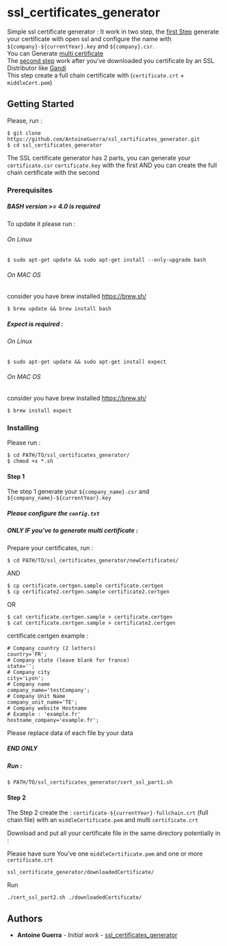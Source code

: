 # ssl_certificates_generator

Simple ssl certificate generator :
It work in two step, the [first Step](https://github.com/AntoineGuerra/ssl_certificates_generator/blob/master/README.md#step-1) generate your certificate with open ssl and configure the name with `${company}-${currentYear}.key` and `${company}.csr`.
<br>
You can Generate [multi certificate](https://github.com/AntoineGuerra/ssl_certificates_generator/blob/master/README.md#only-if-youve-to-generate-multi-certificate-)<br>
The [second step](https://github.com/AntoineGuerra/ssl_certificates_generator/blob/master/README.md#step-2) work after you've downloaded you certificate by an SSL Distributor like [Gandi](https://www.gandi.net/fr)<br>
This step create a full chain certificate with (`certificate.crt` + `middleCert.pem`)

## Getting Started

Please, run :

```
$ git clone https://github.com/AntoineGuerra/ssl_certificates_generator.git
$ cd ssl_certificates_generator
```
The SSL certificate generator has 2 parts, you can generate your `certificate.csr` `certificate.key`  with the first
AND you can create the full chain certificate with the second

### Prerequisites

##### BASH version >= 4.0 is required
To update it please run :
###### On Linux
```
$ sudo apt-get update && sudo apt-get install --only-upgrade bash
```
###### On MAC OS 
consider you have brew installed <https://brew.sh/>
```
$ brew update && brew install bash
```
##### Expect is required :
###### On Linux
```
$ sudo apt-get update && sudo apt-get install expect
```
###### On MAC OS
consider you have brew installed <https://brew.sh/>
```
$ brew install expect
```

### Installing
Please run :
```
$ cd PATH/TO/ssl_certificates_generator/
$ chmod +x *.sh
```
#### Step 1 
The step 1 generate your `${company_name}.csr` and `${company_name}-${currentYear}.key`<br>
##### Please configure the `config.txt`

##### ONLY IF you've to generate multi certificate :
Prepare your certificates, run :
```
$ cd PATH/TO/ssl_certificates_generator/newCertificates/
```
AND 
```
$ cp certificate.certgen.sample certificate.certgen
$ cp certificate2.certgen.sample certificate2.certgen
```
OR 
```
$ cat certificate.certgen.sample > certificate.certgen
$ cat certificate.certgen.sample > certificate2.certgen
```
certificate.certgen example :
```
# Company country (2 letters)
country='FR';
# Company state (leave blank for france)
state='';
# Company city
city='Lyon';
# Company name
company_name='testCompany';
# Company Unit Name
company_unit_name='TE';
# Company website Hostname
# Example : 'example.fr'
hostname_company='example.fr';
```
Please replace data of each file by your data
##### END ONLY 
##### Run :
```
$ PATH/TO/ssl_certificates_generator/cert_ssl_part1.sh
```
#### Step 2
The Step 2 create the : `certificate-${currentYear}-fullchain.crt` (full chain file) with an `middleCertificate.pem` and multi `certificate.crt`


Download and put all your certificate file in the same directory potentially in : 

Please have sure You've one `middleCertificate.pem` and one or more `certificate.crt`
```
ssl_certificate_generator/downloadedCertificate/
```
Run 
```
./cert_ssl_part2.sh ./downloadedCertificate/
```

## Authors

* **Antoine Guerra** - *Initial work* - [ssl_certificates_generator](https://github.com/AntoineGuerra/ssl_certificates_generator.git)

